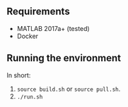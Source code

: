 ## Requirements

* MATLAB 2017a+ (tested)
* Docker


## Running the environment

In short:

1. `source build.sh` or `source pull.sh`.
2. `./run.sh`